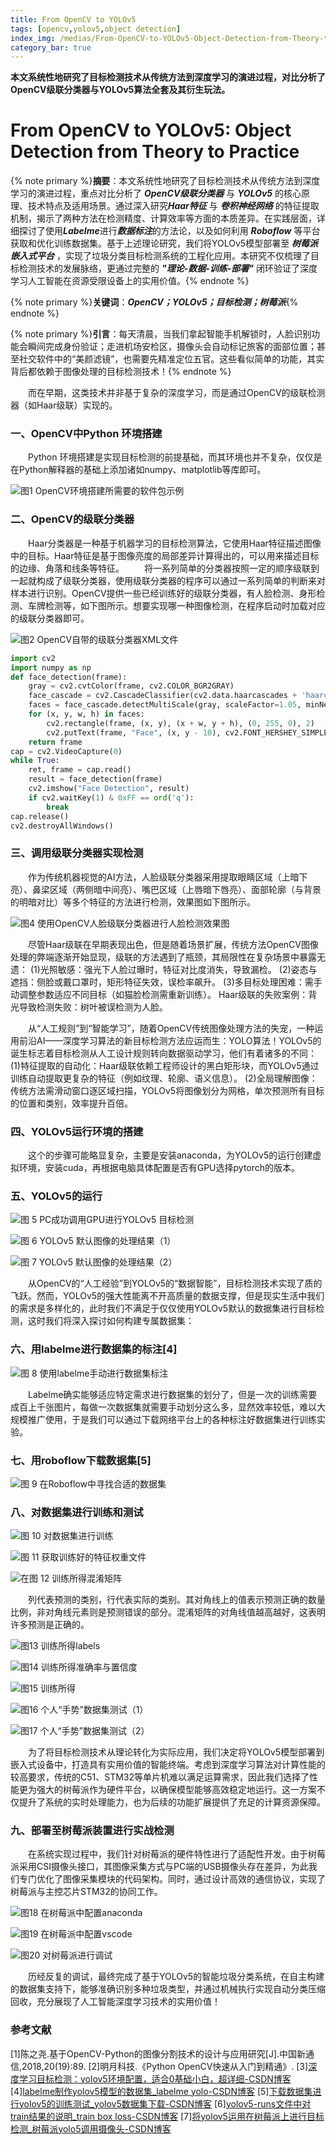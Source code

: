 ```yaml
---
title: From OpenCV to YOLOv5
tags: [opencv,yolov5,object detection]
index_img: /medias/From-OpenCV-to-YOLOv5-Object-Detection-from-Theory-to-Practice.png
category_bar: true
---
```



**本文系统性地研究了目标检测技术从传统方法到深度学习的演进过程，对比分析了OpenCV级联分类器与YOLOv5算法全套及其衍生玩法。**

 <!-- more -->
 
 # From OpenCV to YOLOv5: Object Detection from Theory to Practice
{% note primary %}**摘要**：本文系统性地研究了目标检测技术从传统方法到深度学习的演进过程，重点对比分析了 ***OpenCV级联分类器*** 与 ***YOLOv5*** 的核心原理、技术特点及适用场景。通过深入研究***Haar特征*** 与 ***卷积神经网络*** 的特征提取机制，揭示了两种方法在检测精度、计算效率等方面的本质差异。在实践层面，详细探讨了使用***Labelme***进行***数据标注***的方法论，以及如何利用 ***Roboflow*** 等平台获取和优化训练数据集。基于上述理论研究，我们将YOLOv5模型部署至 ***树莓派嵌入式平台*** ，实现了垃圾分类目标检测系统的工程化应用。本研究不仅梳理了目标检测技术的发展脉络，更通过完整的 ***"理论-数据-训练-部署"*** 闭环验证了深度学习人工智能在资源受限设备上的实用价值。{% endnote %}


{% note primary %}**关键词**：***OpenCV；YOLOv5；目标检测；树莓派***{% endnote %}

{% note primary %}**引言**：每天清晨，当我们拿起智能手机解锁时，人脸识别功能会瞬间完成身份验证；走进机场安检区，摄像头会自动标记旅客的面部位置；甚至社交软件中的“美颜滤镜”，也需要先精准定位五官。这些看似简单的功能，其实背后都依赖于图像处理的目标检测技术！{% endnote %}

&emsp;&emsp;而在早期，这类技术并非基于复杂的深度学习，而是通过OpenCV的级联检测器（如Haar级联）实现的。

### 一、OpenCV中Python 环境搭建
&emsp;&emsp;Python 环境搭建是实现目标检测的前提基础，而其环境也并不复杂，仅仅是在Python解释器的基础上添加诸如numpy、matplotlib等库即可。

![图1 OpenCV环境搭建所需要的软件包示例](/images/From-OpenCV-to-YOLOv5-Object-Detection-from-Theory-to-Practice/图片1.png)

### 二、OpenCV的级联分类器
&emsp;&emsp;Haar分类器是一种基于机器学习的目标检测算法，它使用Haar特征描述图像中的目标。Haar特征是基于图像亮度的局部差异计算得出的，可以用来描述目标的边缘、角落和线条等特征。
&emsp;&emsp;将一系列简单的分类器按照一定的顺序级联到一起就构成了级联分类器，使用级联分类器的程序可以通过一系列简单的判断来对样本进行识别。OpenCV提供一些已经训练好的级联分类器，有人脸检测、身形检测、车牌检测等，如下图所示。想要实现哪一种图像检测，在程序启动时加载对应的级联分类器即可。

![图2 OpenCV自带的级联分类器XML文件](/images/From-OpenCV-to-YOLOv5-Object-Detection-from-Theory-to-Practice/图片2.png)

```python
import cv2
import numpy as np
def face_detection(frame):
    gray = cv2.cvtColor(frame, cv2.COLOR_BGR2GRAY)
    face_cascade = cv2.CascadeClassifier(cv2.data.haarcascades + 'haarcascade_frontalface_default.xml')
    faces = face_cascade.detectMultiScale(gray, scaleFactor=1.05, minNeighbors=9, minSize=(30, 30))
    for (x, y, w, h) in faces:
        cv2.rectangle(frame, (x, y), (x + w, y + h), (0, 255, 0), 2)
        cv2.putText(frame, "Face", (x, y - 10), cv2.FONT_HERSHEY_SIMPLEX, 0.9, (0, 255, 0), 2)
    return frame
cap = cv2.VideoCapture(0)
while True:
    ret, frame = cap.read()
    result = face_detection(frame)
    cv2.imshow("Face Detection", result)
    if cv2.waitKey(1) & 0xFF == ord('q'):
        break
cap.release()
cv2.destroyAllWindows()
```

### 三、调用级联分类器实现检测
&emsp;&emsp;作为传统机器视觉的AI方法，人脸级联分类器采用提取眼睛区域（上暗下亮）、鼻梁区域（两侧暗中间亮）、嘴巴区域（上唇暗下唇亮）、面部轮廓（与背景的明暗对比）等多个特征的方法进行检测，效果图如下图所示。

![图4 使用OpenCV人脸级联分类器进行人脸检测效果图](/images/From-OpenCV-to-YOLOv5-Object-Detection-from-Theory-to-Practice/图片3.png)

&emsp;&emsp;尽管Haar级联在早期表现出色，但是随着场景扩展，传统方法OpenCV图像处理的弊端逐渐开始显现，级联的方法遇到了瓶颈，其局限性在复杂场景中暴露无遗：
(1)光照敏感：强光下人脸过曝时，特征对比度消失，导致漏检。
(2)姿态与遮挡：侧脸或戴口罩时，矩形特征失效，误检率飙升。
(3)多目标处理困难：需手动调整参数适应不同目标（如猫脸检测需重新训练）。
Haar级联的失败案例：背光导致检测失败：树叶被误检测为人脸。

&emsp;&emsp;从“人工规则”到“智能学习”，随着OpenCV传统图像处理方法的失宠，一种运用前沿AI——深度学习算法的新目标检测方法应运而生：YOLO算法！YOLOv5的诞生标志着目标检测从人工设计规则转向数据驱动学习，他们有着诸多的不同：
(1)特征提取的自动化：Haar级联依赖工程师设计的黑白矩形块，而YOLOv5通过训练自动提取更复杂的特征（例如纹理、轮廓、语义信息）。
(2)全局理解图像：传统方法需滑动窗口逐区域扫描，YOLOv5将图像划分为网格，单次预测所有目标的位置和类别，效率提升百倍。
### 四、YOLOv5运行环境的搭建
&emsp;&emsp;这个的步骤可能略显复杂，主要是安装anaconda，为YOLOv5的运行创建虚拟环境，安装cuda，再根据电脑具体配置是否有GPU选择pytorch的版本。

### 五、YOLOv5的运行

![图 5 PC成功调用GPU进行YOLOv5 目标检测](/images/From-OpenCV-to-YOLOv5-Object-Detection-from-Theory-to-Practice/图片5.png)

![图 6 YOLOv5 默认图像的处理结果（1）](/images/From-OpenCV-to-YOLOv5-Object-Detection-from-Theory-to-Practice/图片6.png)

![图 7 YOLOv5 默认图像的处理结果（2）](/images/From-OpenCV-to-YOLOv5-Object-Detection-from-Theory-to-Practice/图片7.png)

&emsp;&emsp;从OpenCV的“人工经验”到YOLOv5的“数据智能”，目标检测技术实现了质的飞跃。然而，YOLOv5的强大性能离不开高质量的数据支撑，但是现实生活中我们的需求是多样化的，此时我们不满足于仅仅使用YOLOv5默认的数据集进行目标检测，这时我们将深入探讨如何构建专属数据集：
### 六、用labelme进行数据集的标注[4]

![图 8 使用labelme手动进行数据集标注](/images/From-OpenCV-to-YOLOv5-Object-Detection-from-Theory-to-Practice/图片8.png)

&emsp;&emsp;Labelme确实能够适应特定需求进行数据集的划分了，但是一次的训练需要成百上千张图片，每做一次数据集就需要手动划分这么多，显然效率较低，难以大规模推广使用，于是我们可以通过下载网络平台上的各种标注好数据集进行训练实验。
### 七、用roboflow下载数据集[5]

![图 9 在Roboflow中寻找合适的数据集](/images/From-OpenCV-to-YOLOv5-Object-Detection-from-Theory-to-Practice/图片9.png)

### 八、对数据集进行训练和测试

![图 10 对数据集进行训练](/images/From-OpenCV-to-YOLOv5-Object-Detection-from-Theory-to-Practice/图片10.png)

![图 11 获取训练好的特征权重文件](/images/From-OpenCV-to-YOLOv5-Object-Detection-from-Theory-to-Practice/图片11.png)

![在图 12 训练所得混淆矩阵](/images/From-OpenCV-to-YOLOv5-Object-Detection-from-Theory-to-Practice/图片12.png)

&emsp;&emsp;列代表预测的类别，行代表实际的类别。其对角线上的值表示预测正确的数量比例，非对角线元素则是预测错误的部分。混淆矩阵的对角线值越高越好，这表明许多预测是正确的。

![图13 训练所得labels](/images/From-OpenCV-to-YOLOv5-Object-Detection-from-Theory-to-Practice/图片13.png)

![图14 训练所得准确率与置信度](/images/From-OpenCV-to-YOLOv5-Object-Detection-from-Theory-to-Practice/图片14.png)

![图15 训练所得](/images/From-OpenCV-to-YOLOv5-Object-Detection-from-Theory-to-Practice/图片15.png)

![图16 个人“手势”数据集测试（1）](/images/From-OpenCV-to-YOLOv5-Object-Detection-from-Theory-to-Practice/图片16.png)

![图17 个人“手势”数据集测试（2）](/images/From-OpenCV-to-YOLOv5-Object-Detection-from-Theory-to-Practice/图片17.png)

&emsp;&emsp;为了将目标检测技术从理论转化为实际应用，我们决定将YOLOv5模型部署到嵌入式设备中，打造具有实用价值的智能终端。考虑到深度学习算法对计算性能的较高要求，传统的C51、STM32等单片机难以满足运算需求，因此我们选择了性能更为强大的树莓派作为硬件平台，以确保模型能够高效稳定地运行。这一方案不仅提升了系统的实时处理能力，也为后续的功能扩展提供了充足的计算资源保障。

### 九、部署至树莓派装置进行实战检测
&emsp;&emsp;在系统实现过程中，我们针对树莓派的硬件特性进行了适配性开发。由于树莓派采用CSI摄像头接口，其图像采集方式与PC端的USB摄像头存在差异，为此我们专门优化了图像采集模块的代码架构。同时，通过设计高效的通信协议，实现了树莓派与主控芯片STM32的协同工作。

![图18 在树莓派中配置anaconda](/images/From-OpenCV-to-YOLOv5-Object-Detection-from-Theory-to-Practice/图片18.png)

![图19 在树莓派中配置vscode](/images/From-OpenCV-to-YOLOv5-Object-Detection-from-Theory-to-Practice/图片19.png)

![图20 对树莓派进行调试](/images/From-OpenCV-to-YOLOv5-Object-Detection-from-Theory-to-Practice/图片20.png)

&emsp;&emsp;历经反复的调试，最终完成了基于YOLOv5的智能垃圾分类系统，在自主构建的数据集支持下，能够准确识别多种垃圾类型，并通过机械执行实现自动分类压缩回收，充分展现了人工智能深度学习技术的实用价值！

### 参考文献

[1]陈之尧.基于OpenCV-Python的图像分割技术的设计与应用研究[J].中国新通信,2018,20(19):89.
[2]明月科技.《Python OpenCV快速从入门到精通》.
[3][深度学习目标检测：yolov5环境配置，适合0基础小白，超详细-CSDN博客](https://blog.csdn.net/qq_67105081/article/details/138232424?ops_request_misc=%7B%22request_id%22%3A%22b368614c237378c5bf41ba67bb6c3883%22%2C%22scm%22%3A%2220140713.130102334..%22%7D&request_id=b368614c237378c5bf41ba67bb6c3883&biz_id=0&utm_medium=distribute.pc_search_result.none-task-blog-2~all~top_positive~default-1-138232424-null-null.142%5Ev102%5Epc_search_result_base2&utm_term=yolov5%E7%8E%AF%E5%A2%83%E9%85%8D%E7%BD%AE%E6%90%AD%E5%BB%BA&spm=1018.2226.3001.4187)
[4][labelme制作yolov5模型的数据集_labelme yolo-CSDN博客](https://blog.csdn.net/weixin_45736855/article/details/129583272?ops_request_misc=&request_id=&biz_id=102&utm_term=yolov5%E7%9A%84labelme%E6%A0%87%E6%B3%A8%E6%95%B0%E6%8D%AE%E9%9B%86&utm_medium=distribute.pc_search_result.none-task-blog-2~all~sobaiduweb~default-0-129583272.142%5Ev102%5Epc_search_result_base2&spm=1018.2226.3001.4187)
[5][下载数据集进行yolov5的训练测试_yolov5数据集下载-CSDN博客](https://blog.csdn.net/2401_86849688/article/details/145814831?spm=1001.2014.3001.5501)
[6][yolov5-runs文件中对train结果的说明_train box loss-CSDN博客](https://blog.csdn.net/qq_45305490/article/details/125219937?ops_request_misc=%7B%22request_id%22%3A%22d18d63f66eeb3c007e4fab2cfbb532b2%22%2C%22scm%22%3A%2220140713.130102334.pc_all.%22%7D&request_id=d18d63f66eeb3c007e4fab2cfbb532b2&biz_id=0&utm_medium=distribute.pc_search_result.none-task-blog-2~all~first_rank_ecpm_v1~rank_v31_ecpm-1-125219937-null-null.142%5Ev102%5Epc_search_result_base2&utm_term=yolov5%E6%96%87%E4%BB%B6%E4%B8%8B%E7%9A%84runs%20train&spm=1018.2226.3001.4187)
[7][将yolov5运用在树莓派上进行目标检测_树莓派yolo5调用摄像头-CSDN博客](https://blog.csdn.net/2401_86849688/article/details/145858990?spm=1001.2014.3001.5501)

